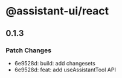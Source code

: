 # @assistant-ui/react

## 0.1.3

### Patch Changes

- 6e9528d: build: add changesets
- 6e9528d: feat: add useAssistantTool API

